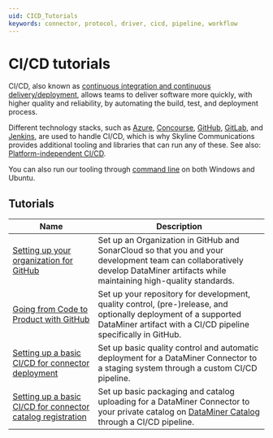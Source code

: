 ```yaml
---
uid: CICD_Tutorials
keywords: connector, protocol, driver, cicd, pipeline, workflow
---
```


# CI/CD tutorials

CI/CD, also known as [continuous integration and continuous delivery/deployment](xref:CICD), allows teams to deliver software more quickly, with higher quality and reliability, by automating the build, test, and deployment process.

Different technology stacks, such as [Azure](xref:CICD_Azure_DevOps_Examples), [Concourse](xref:CICD_Concourse_Examples), [GitHub](xref:CICD_GitHub_Examples), [GitLab](xref:CICD_GitLab_Examples), and [Jenkins](xref:CICD_Jenkins_Examples), are used to handle CI/CD, which is why Skyline Communications provides additional tooling and libraries that can run any of these. See also: [Platform-independent CI/CD](xref:Platform_independent_CICD).

You can also run our tooling through [command line](xref:CICD_Command_Line_Examples) on both Windows and Ubuntu.

## Tutorials

| Name | Description |
|------|-------------|
| [Setting up your organization for GitHub](xref:CICD_Tutorial_GitHub_Setting_Up_Organization) | Set up an Organization in GitHub and SonarCloud so that you and your development team can collaboratively develop DataMiner artifacts while maintaining high-quality standards. |
| [Going from Code to Product with GitHub](xref:CICD_Tutorial_GitHub_Code_To_Product) | Set up your repository for development, quality control, (pre-)release, and optionally deployment of a supported DataMiner artifact with a CI/CD pipeline specifically in GitHub. |
| [Setting up a basic CI/CD for connector deployment](xref:CICD_Tutorial_Connector) | Set up basic quality control and automatic deployment for a DataMiner Connector to a staging system through a custom CI/CD pipeline. |
| [Setting up a basic CI/CD for connector catalog registration](xref:Tutorial_Register_Catalog_Version_GitHub_Actions) | Set up basic packaging and catalog uploading for a DataMiner Connector to your private catalog on [DataMiner Catalog](https://catalog.dataminer.services/) through a CI/CD pipeline. |
